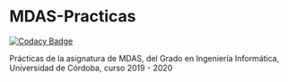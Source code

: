 # MDAS-Practicas

[![Codacy Badge](https://api.codacy.com/project/badge/Grade/06d9d638abea4a1699a893f6782fd349)](https://app.codacy.com/gh/MDAS-P2/MDAS-Practicas?utm_source=github.com&utm_medium=referral&utm_content=MDAS-P2/MDAS-Practicas&utm_campaign=Badge_Grade_Dashboard)

Prácticas de la asignatura de MDAS, del Grado en Ingeniería Informática, Universidad de Córdoba, curso 2019 - 2020
